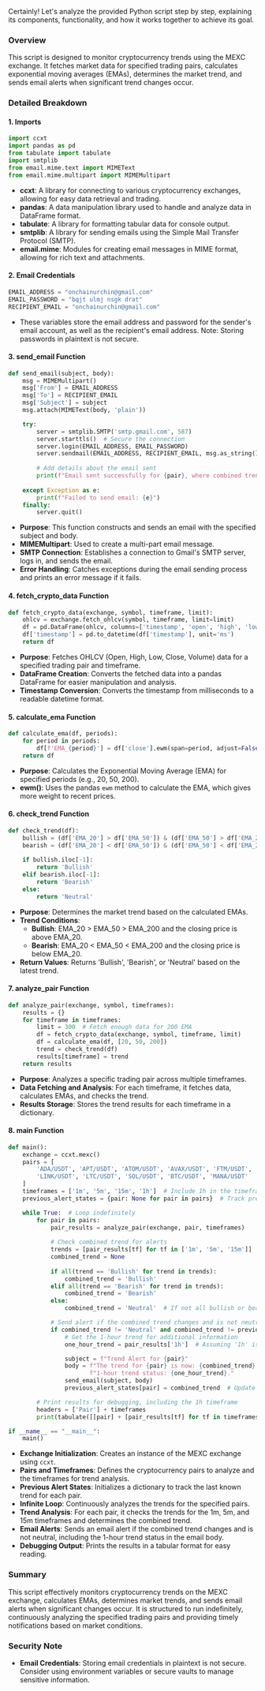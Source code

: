 Certainly! Let's analyze the provided Python script step by step, explaining its components, functionality, and how it works together to achieve its goal.

### Overview
This script is designed to monitor cryptocurrency trends using the MEXC exchange. It fetches market data for specified trading pairs, calculates exponential moving averages (EMAs), determines the market trend, and sends email alerts when significant trend changes occur.

### Detailed Breakdown

#### 1. **Imports**
```python
import ccxt
import pandas as pd
from tabulate import tabulate
import smtplib
from email.mime.text import MIMEText
from email.mime.multipart import MIMEMultipart
```
- **ccxt**: A library for connecting to various cryptocurrency exchanges, allowing for easy data retrieval and trading.
- **pandas**: A data manipulation library used to handle and analyze data in DataFrame format.
- **tabulate**: A library for formatting tabular data for console output.
- **smtplib**: A library for sending emails using the Simple Mail Transfer Protocol (SMTP).
- **email.mime**: Modules for creating email messages in MIME format, allowing for rich text and attachments.

#### 2. **Email Credentials**
```python
EMAIL_ADDRESS = "onchainurchin@gmail.com"
EMAIL_PASSWORD = "bqjt ulmj nsgk drat"
RECIPIENT_EMAIL = "onchainurchin@gmail.com"
```
- These variables store the email address and password for the sender's email account, as well as the recipient's email address. Note: Storing passwords in plaintext is not secure.

#### 3. **send_email Function**
```python
def send_email(subject, body):
    msg = MIMEMultipart()
    msg['From'] = EMAIL_ADDRESS
    msg['To'] = RECIPIENT_EMAIL
    msg['Subject'] = subject
    msg.attach(MIMEText(body, 'plain'))

    try:
        server = smtplib.SMTP('smtp.gmail.com', 587)
        server.starttls()  # Secure the connection
        server.login(EMAIL_ADDRESS, EMAIL_PASSWORD)
        server.sendmail(EMAIL_ADDRESS, RECIPIENT_EMAIL, msg.as_string())
        
        # Add details about the email sent
        print(f"Email sent successfully for {pair}, where combined trend is {combined_trend}.")
        
    except Exception as e:
        print(f"Failed to send email: {e}")
    finally:
        server.quit()
```
- **Purpose**: This function constructs and sends an email with the specified subject and body.
- **MIMEMultipart**: Used to create a multi-part email message.
- **SMTP Connection**: Establishes a connection to Gmail's SMTP server, logs in, and sends the email.
- **Error Handling**: Catches exceptions during the email sending process and prints an error message if it fails.

#### 4. **fetch_crypto_data Function**
```python
def fetch_crypto_data(exchange, symbol, timeframe, limit):
    ohlcv = exchange.fetch_ohlcv(symbol, timeframe, limit=limit)
    df = pd.DataFrame(ohlcv, columns=['timestamp', 'open', 'high', 'low', 'close', 'volume'])
    df['timestamp'] = pd.to_datetime(df['timestamp'], unit='ms')
    return df
```
- **Purpose**: Fetches OHLCV (Open, High, Low, Close, Volume) data for a specified trading pair and timeframe.
- **DataFrame Creation**: Converts the fetched data into a pandas DataFrame for easier manipulation and analysis.
- **Timestamp Conversion**: Converts the timestamp from milliseconds to a readable datetime format.

#### 5. **calculate_ema Function**
```python
def calculate_ema(df, periods):
    for period in periods:
        df[f'EMA_{period}'] = df['close'].ewm(span=period, adjust=False).mean()
    return df
```
- **Purpose**: Calculates the Exponential Moving Average (EMA) for specified periods (e.g., 20, 50, 200).
- **ewm()**: Uses the pandas `ewm` method to calculate the EMA, which gives more weight to recent prices.

#### 6. **check_trend Function**
```python
def check_trend(df):
    bullish = (df['EMA_20'] > df['EMA_50']) & (df['EMA_50'] > df['EMA_200']) & (df['close'] > df['EMA_20'])
    bearish = (df['EMA_20'] < df['EMA_50']) & (df['EMA_50'] < df['EMA_200']) & (df['close'] < df['EMA_20'])
    
    if bullish.iloc[-1]:
        return 'Bullish'
    elif bearish.iloc[-1]:
        return 'Bearish'
    else:
        return 'Neutral'
```
- **Purpose**: Determines the market trend based on the calculated EMAs.
- **Trend Conditions**: 
  - **Bullish**: EMA_20 > EMA_50 > EMA_200 and the closing price is above EMA_20.
  - **Bearish**: EMA_20 < EMA_50 < EMA_200 and the closing price is below EMA_20.
- **Return Values**: Returns 'Bullish', 'Bearish', or 'Neutral' based on the latest trend.

#### 7. **analyze_pair Function**
```python
def analyze_pair(exchange, symbol, timeframes):
    results = {}
    for timeframe in timeframes:
        limit = 300  # Fetch enough data for 200 EMA
        df = fetch_crypto_data(exchange, symbol, timeframe, limit)
        df = calculate_ema(df, [20, 50, 200])
        trend = check_trend(df)
        results[timeframe] = trend
    return results
```
- **Purpose**: Analyzes a specific trading pair across multiple timeframes.
- **Data Fetching and Analysis**: For each timeframe, it fetches data, calculates EMAs, and checks the trend.
- **Results Storage**: Stores the trend results for each timeframe in a dictionary.

#### 8. **main Function**
```python
def main():
    exchange = ccxt.mexc()
    pairs = [
        'ADA/USDT', 'APT/USDT', 'ATOM/USDT', 'AVAX/USDT', 'FTM/USDT',
        'LINK/USDT', 'LTC/USDT', 'SOL/USDT', 'BTC/USDT', 'MANA/USDT'
    ]
    timeframes = ['1m', '5m', '15m', '1h']  # Include 1h in the timeframes for display
    previous_alert_states = {pair: None for pair in pairs}  # Track previous alert states for each pair

    while True:  # Loop indefinitely
        for pair in pairs:
            pair_results = analyze_pair(exchange, pair, timeframes)
            
            # Check combined trend for alerts
            trends = [pair_results[tf] for tf in ['1m', '5m', '15m']]  # Only check these for alerts
            combined_trend = None
            
            if all(trend == 'Bullish' for trend in trends):
                combined_trend = 'Bullish'
            elif all(trend == 'Bearish' for trend in trends):
                combined_trend = 'Bearish'
            else:
                combined_trend = 'Neutral'  # If not all bullish or bearish

            # Send alert if the combined trend changes and is not neutral
            if combined_trend != 'Neutral' and combined_trend != previous_alert_states[pair]:
                # Get the 1-hour trend for additional information
                one_hour_trend = pair_results['1h']  # Assuming '1h' is included in pair_results

                subject = f"Trend Alert for {pair}"
                body = f"The trend for {pair} is now: {combined_trend} in 1m, 5m, and 15m timeframes.\n" \
                       f"1-hour trend status: {one_hour_trend}."
                send_email(subject, body)
                previous_alert_states[pair] = combined_trend  # Update the previous alert state

        # Print results for debugging, including the 1h timeframe
        headers = ['Pair'] + timeframes
        print(tabulate([[pair] + [pair_results[tf] for tf in timeframes] for pair in pairs], headers=headers, tablefmt='grid'))

if __name__ == "__main__":
    main()
```
- **Exchange Initialization**: Creates an instance of the MEXC exchange using `ccxt`.
- **Pairs and Timeframes**: Defines the cryptocurrency pairs to analyze and the timeframes for trend analysis.
- **Previous Alert States**: Initializes a dictionary to track the last known trend for each pair.
- **Infinite Loop**: Continuously analyzes the trends for the specified pairs.
- **Trend Analysis**: For each pair, it checks the trends for the 1m, 5m, and 15m timeframes and determines the combined trend.
- **Email Alerts**: Sends an email alert if the combined trend changes and is not neutral, including the 1-hour trend status in the email body.
- **Debugging Output**: Prints the results in a tabular format for easy reading.

### Summary
This script effectively monitors cryptocurrency trends on the MEXC exchange, calculates EMAs, determines market trends, and sends email alerts when significant changes occur. It is structured to run indefinitely, continuously analyzing the specified trading pairs and providing timely notifications based on market conditions. 

### Security Note
- **Email Credentials**: Storing email credentials in plaintext is not secure. Consider using environment variables or secure vaults to manage sensitive information.